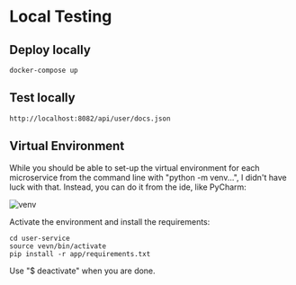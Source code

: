 # Local Testing

## Deploy locally
```shell script
docker-compose up
```

## Test locally

```shell script
http://localhost:8082/api/user/docs.json
```

## Virtual Environment

While you should be able to set-up the virtual environment for each microservice from the command line with "python -m venv...", I didn't have luck with that.
Instead, you can do it from the ide, like PyCharm:

![venv](https://github.com/smitchell/python-flask-web-services/raw/master/AddPythonVirtualEnvironment.png)

Activate the environment and install the requirements:

```shell script
cd user-service
source vevn/bin/activate
pip install -r app/requirements.txt
```

Use "$ deactivate" when you are done.